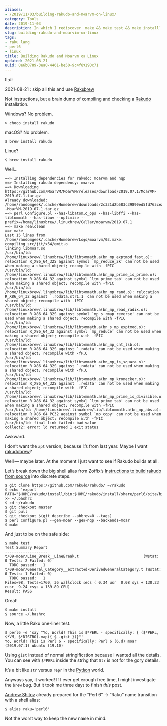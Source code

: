 ```yaml
---
aliases:
- /2019/11/03/building-rakudo-and-moarvm-on-linux/
category: Tools
date: 2019-11-03
description: In which I rediscover `make && make test && make install`
slug: building-rakudo-and-moarvim-on-linux
tags:
- raku lang
- perl6
- linux
title: Building Rakudo and Moarvm on Linux
updated: 2021-08-21
uuid: 0e6b0789-3ea0-4461-be50-9c4f89190c71
---
```


[Rakubrew]: /post/2020/05/setting-up-raku-with-rakubrew

<aside class="admonition tldr">
  <p class="admonition-title">tl;dr</p>

2021-08-21
: skip all this and use [Rakubrew][]

</aside>

Not instructions, but a brain dump of compiling and checking a
[Rakudo](https://rakudo.org) installation.

Windows? No problem.

    > choco install rakudo

macOS? No problem.

    $ brew install rakudo

Linux?

    $ brew install rakudo

Well…

    ==> Installing dependencies for rakudo: moarvm and nqp
    ==> Installing rakudo dependency: moarvm
    ==> Downloading https://github.com/MoarVM/MoarVM/releases/download/2019.07.1/MoarVM-2019.07.1.tar.gz
    Already downloaded: /home/randomgeek/.cache/Homebrew/downloads/2c331d2b583c39890ed5fd765cea551c9e171136038a6a400217c7725ae60a9d--MoarVM-2019.07.1.tar.gz
    ==> perl Configure.pl --has-libatomic_ops --has-libffi --has-libtommath --has-libuv --optimize --prefix=/home/linuxbrew/.linuxbrew/Cellar/moarvm/2019.07.1
    ==> make realclean
    ==> make
    Last 15 lines from /home/randomgeek/.cache/Homebrew/Logs/moarvm/03.make:
    compiling src/jit/x64/emit.o
    linking libmoar.so
    /usr/bin/ld: /home/linuxbrew/.linuxbrew/lib/libtommath.a(bn_mp_exptmod_fast.o): relocation R_X86_64_32S against symbol `mp_reduce_2k' can not be used when making a shared object; recompile with -fPIC
    /usr/bin/ld: /home/linuxbrew/.linuxbrew/lib/libtommath.a(bn_mp_prime_is_prime.o): relocation R_X86_64_32 against symbol `ltm_prime_tab' can not be used when making a shared object; recompile with -fPIC
    /usr/bin/ld: /home/linuxbrew/.linuxbrew/lib/libtommath.a(bn_mp_rand.o): relocation R_X86_64_32 against `.rodata.str1.1' can not be used when making a shared object; recompile with -fPIC
    /usr/bin/ld: /home/linuxbrew/.linuxbrew/lib/libtommath.a(bn_mp_read_radix.o): relocation R_X86_64_32S against symbol `mp_s_rmap_reverse' can not be used when making a shared object; recompile with -fPIC
    /usr/bin/ld: /home/linuxbrew/.linuxbrew/lib/libtommath.a(bn_s_mp_exptmod.o): relocation R_X86_64_32 against symbol `mp_reduce' can not be used when making a shared object; recompile with -fPIC
    /usr/bin/ld: /home/linuxbrew/.linuxbrew/lib/libtommath.a(bn_mp_cnt_lsb.o): relocation R_X86_64_32S against `.rodata' can not be used when making a shared object; recompile with -fPIC
    /usr/bin/ld: /home/linuxbrew/.linuxbrew/lib/libtommath.a(bn_mp_is_square.o): relocation R_X86_64_32S against `.rodata' can not be used when making a shared object; recompile with -fPIC
    /usr/bin/ld: /home/linuxbrew/.linuxbrew/lib/libtommath.a(bn_mp_kronecker.o): relocation R_X86_64_32S against `.rodata' can not be used when making a shared object; recompile with -fPIC
    /usr/bin/ld: /home/linuxbrew/.linuxbrew/lib/libtommath.a(bn_mp_prime_is_divisible.o): relocation R_X86_64_32 against symbol `ltm_prime_tab' can not be used when making a shared object; recompile with -fPIC
    /usr/bin/ld: /home/linuxbrew/.linuxbrew/lib/libtommath.a(bn_mp_abs.o): relocation R_X86_64_PC32 against symbol `mp_copy' can not be used when making a shared object; recompile with -fPIC
    /usr/bin/ld: final link failed: bad value
    collect2: error: ld returned 1 exit status

Awkward.

I don’t want the `apt` version, because it’s from last year. Maybe I
want [rakudobrew](https://github.com/tadzik/rakudobrew)?

Well — maybe later. At the moment I just want to see if Rakudo builds at
all.

Let’s break down the big shell alias from Zoffix’s [Instructions to
build rakudo from source](https://github.com/zoffixznet/r) into discrete
steps.

    $ git clone https://github.com/rakudo/rakudo/ ~/rakudo
    $ echo 'export PATH="$HOME/rakudo/install/bin:$HOME/rakudo/install/share/perl6/site/bin:$PATH"' >> ~/.bashrc
    $ cd ~/rakudo
    $ git checkout master
    $ git pull
    $ git checkout $(git describe --abbrev=0 --tags)
    $ perl Configure.pl --gen-moar --gen-nqp --backends=moar
    $ make

And just to be on the safe side:

    $ make test
    Test Summary Report
    -------------------
    t/09-moar/Line_Break__LineBreak.t                             (Wstat: 0 Tests: 2 Failed: 0)
      TODO passed:   1
    t/09-moar/General_Category__extracted-DerivedGeneralCategory.t (Wstat: 0 Tests: 1 Failed: 0)
      TODO passed:   1
    Files=98, Tests=1760, 36 wallclock secs ( 0.34 usr  0.08 sys + 130.23 cusr  9.24 csys = 139.89 CPU)
    Result: PASS

Great!

    $ make install
    $ source ~/.bashrc

Now, a little Raku one-liner test.

    $ perl6 -e 'say "Yo, World! This is $*PERL - specifically: { ($*PERL, $*VM, $*DISTRO).map({ $_.gist })}"'
    Yo, World! This is Perl 6 - specifically: Perl 6 (6.d) moar (2019.07.1) ubuntu (19.10)

Using `gist` instead of normal stringification because I wanted all the
details. You can see with `$*PERL` inside the string that `Str` is not
for the gory details.

It’s a bit like `str` versus `repr` in the [Python](/tags/python) world.

Anyways yay, it worked\! If I ever get enough free time, I might
investigate the `brew` bug. But it took me three days to finish *this*
post.

[Andrew Shitov](https://raku.online/) already prepared for the “Perl 6”
→ “Raku” name transition with a shell alias:

    $ alias raku='perl6'

Not the worst way to keep the new name in mind.